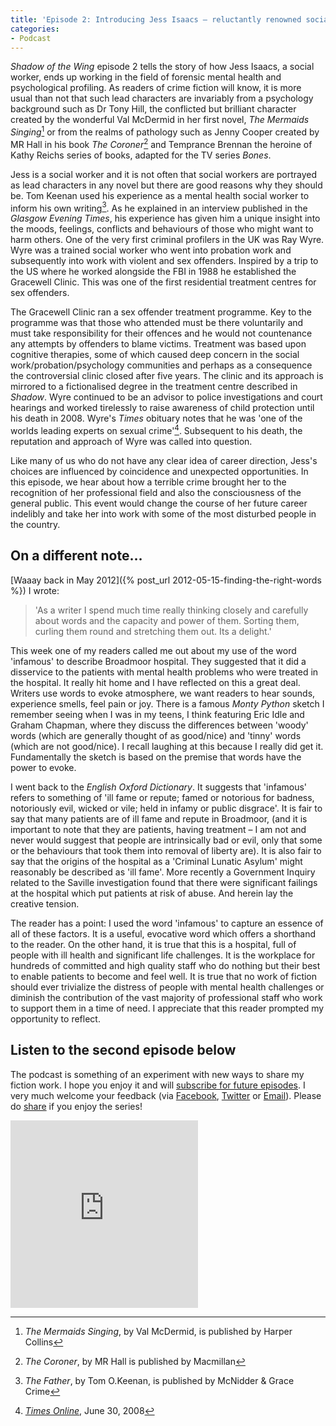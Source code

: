 ```yaml
---
title: 'Episode 2: Introducing Jess Isaacs – reluctantly renowned social worker'
categories:
- Podcast
---
```


_Shadow of the Wing_ episode 2 tells the story of how Jess Isaacs, a social worker, ends up working in the field of forensic mental health and psychological profiling.  As readers of crime fiction will know, it is more usual than not that such lead characters are invariably from a psychology background such as Dr Tony Hill, the conflicted but brilliant character created by the wonderful Val McDermid in her first novel, _The Mermaids Singing_[^1] or from the realms of pathology such as Jenny Cooper created by MR Hall in his book _The Coroner_[^2] and Temprance Brennan the heroine of Kathy Reichs series of books, adapted for the TV series _Bones_.  

Jess is a social worker and it is not often that social workers are portrayed as lead characters in any novel but there are good reasons why they should be.  Tom Keenan used his experience as a mental health social worker to inform his own writing[^3]. As he explained in an interview published in the _Glasgow Evening Times_, his experience has given him a unique insight into the moods, feelings, conflicts and behaviours of those who might want to harm others.  One of the very first criminal profilers in the UK was Ray Wyre.  Wyre was a trained social worker who went into probation work and subsequently into work with violent and sex offenders. Inspired by a trip to the US where he worked alongside the FBI in 1988 he established the Gracewell Clinic.  This was one of the first residential treatment centres for sex offenders.  

The Gracewell Clinic ran a sex offender treatment programme.  Key to the programme was that those who attended must be there voluntarily and must take responsibility for their offences and he would not countenance any attempts by offenders to blame victims.  Treatment was based upon cognitive therapies, some of which caused deep concern in the social work/probation/psychology communities and perhaps as a consequence the controversial clinic closed after five years.  The clinic and its approach is mirrored to a fictionalised degree in the treatment centre described in _Shadow_. Wyre continued to be an advisor to police investigations and court hearings and worked tirelessly to raise awareness of child protection until his death in 2008. Wyre's _Times_ obituary notes that he was 'one of the worlds leading experts on sexual crime'[^4].  Subsequent to his death, the reputation and approach of Wyre was called into question.

Like many of us who do not have any clear idea of career direction, Jess's choices are influenced by coincidence and unexpected opportunities.  In this episode, we hear about how a terrible crime brought her to the recognition of her professional field and also the consciousness of the general public. This event would change the course of her future career indelibly and take her into work with some of the most disturbed people in the country.

## On a different note…

[Waaay back in May 2012]({% post_url 2012-05-15-finding-the-right-words %}) I wrote:

> 'As a writer I spend much time really thinking closely and carefully about words and the capacity and power of them.  Sorting them, curling them round and stretching them out. Its a delight.'

This week one of my readers called me out about my use of the word 'infamous' to describe Broadmoor hospital.  They suggested that it did a disservice to the patients with mental health problems who were treated in the hospital.  It really hit home and I have reflected on this a great deal.  Writers use words to evoke atmosphere, we want readers to hear sounds, experience smells, feel pain or joy.  There is a famous _Monty Python_ sketch I remember seeing when I was in my teens, I think featuring Eric Idle and Graham Chapman, where they discuss the differences between 'woody' words (which are generally thought of as good/nice) and 'tinny' words (which are not good/nice).  I recall laughing at this because I really did get it.  Fundamentally the sketch is based on the premise that words have the power to evoke.  

I went back to the _English Oxford Dictionary_.  It suggests that 'infamous' refers to something of 'ill fame or repute; famed or notorious for badness, notoriously evil, wicked or vile; held in infamy or public disgrace'.  It is fair to say that many patients are of ill fame and repute in Broadmoor, (and it is important to note that they are patients, having treatment – I am not and never would suggest that people are intrinsically bad or evil, only that some or the behaviours that took them into removal of liberty are).  It is also fair to say that the origins of the hospital as a 'Criminal Lunatic Asylum' might reasonably be described as 'ill fame'. More recently a Government Inquiry related to the Saville investigation found that there were significant failings at the hospital which put patients at risk of abuse.  And herein lay the creative tension.  

The reader has a point:  I used the word 'infamous' to capture an essence of all of these factors. It is a useful, evocative word which offers a shorthand to the reader.  On the other hand, it is true that this is a hospital, full of people with ill health and significant life challenges.  It is the workplace for hundreds of committed and high quality staff who do nothing but their best to enable patients to become and feel well.  It is true that no work of fiction should ever trivialize the distress of people with mental health challenges or diminish the contribution of the vast majority of professional staff who work to support them in a time of need.  I appreciate that this reader prompted my opportunity to reflect.

## Listen to the second episode below

The podcast is something of an experiment with new ways to share my fiction work.  I hope you enjoy it and will [subscribe for future episodes](https://itunes.apple.com/gb/podcast/shadow-of-the-wing/id1099255231). I very much welcome your feedback (via [Facebook](https://facebook.com/antoniachain), [Twitter](https://twitter.com/antoniachain) or [Email](mailto:antoniachainuk@gmail.com)). Please do [share](#share) if you enjoy the series!

<iframe width="300" height="300" scrolling="no" frameborder="no" src="https://w.soundcloud.com/player/?url=https%3A//api.soundcloud.com/tracks/260624244&amp;auto_play=false&amp;hide_related=false&amp;show_comments=true&amp;show_user=true&amp;show_reposts=false&amp;visual=true"></iframe>

[^1]: _The Mermaids Singing_, by Val McDermid, is published by Harper Collins
[^2]: _The Coroner_, by MR Hall is published by Macmillan
[^3]: _The Father_, by Tom O.Keenan, is published by McNidder & Grace Crime
[^4]: [_Times Online_](http://www.thetimes.co.uk/tto/opinion/obituaries/article2082095.ece), June 30, 2008
